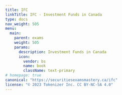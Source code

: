 ```yaml
---
title: IFC
linkTitle: IFC - Investment Funds in Canada
type: docs
nav_weight: 505
menu:
  main:
    parent: exams
    weight: 505
    params:
      description: Investment Funds in Canada
      icon:
        vendor: bs
        name: book
        className: text-primary
# homepage: true
canonical: "https://securitiesexamsmastery.ca/ifc"
license: "© 2023 Tokenizer Inc. CC BY-NC-SA 4.0"
---
```


